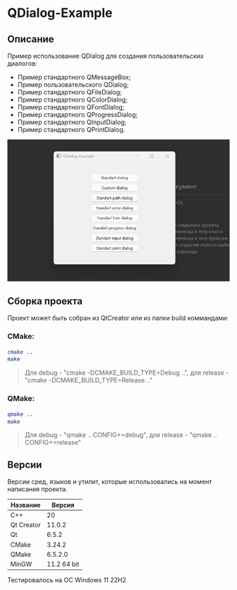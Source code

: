 # QDialog-Example

## Описание

Пример использование QDialog для создания пользовательских диалогов:
- Пример стандартного QMessageBox;
- Пример пользовательского QDialog;
- Пример стандартного QFileDialog;
- Пример стандартного QColorDialog;
- Пример стандартного QFontDialog;
- Пример стандартного QProgressDialog;
- Пример стандартного QInputDialog;
- Пример стандартного QPrintDialog.

![alt text](doc/QDialog-Example.gif)

## Сборка проекта

Проект может быть собран из QtCreator или из папки build коммандами:

### CMake:

```bash
cmake ..
make
```
> Для debug - "cmake -DCMAKE_BUILD_TYPE=Debug ..", для release - "cmake -DCMAKE_BUILD_TYPE=Release .."

### QMake:

```bash
qmake ..
make
```
> Для debug - "qmake .. CONFIG+=debug", для release - "qmake .. CONFIG+=release"

## Версии

Версии сред, языков и утилит, которые использовались на момент написания проекта.

| Название   | Версия               |
| -----------|----------------------|
| C++        | 20                   |
| Qt Creator | 11.0.2               |
| Qt         | 6.5.2                |
| CMake      | 3.24.2               |
| QMake      | 6.5.2.0              |
| MinGW      | 11.2 64 bit          |

Тестировалось на ОС Windows 11 22H2
